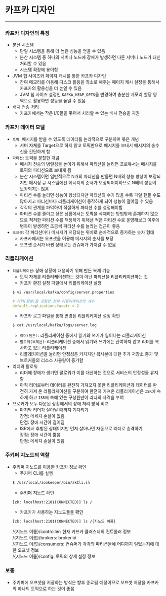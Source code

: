 
# 카프카 디자인

<hr>


### 카프카 디자인의 특징
* 분산 시스템
  * 단일 시스템을 통해 더 높은 성능을 얻을 수 있음
  * 분산 시스템 중 하나의 서버나 노드에 장애가 발생하면 다른 서버나 노드가 대신 처리할 수 있음
  * 시스템 확장에 용이함
* JVM 힙 사이즈와 페이지 캐시를 통한 카프카 디자인
  * 잔여 메모리를 이용해 디스크 활용을 최소로 해주는 페이지 캐시 설정을 통해서 카프카의 활용성을 더 높일 수 있음
  * JVM 힙 사이즈 설정인 `KAFKA_HEAP_OPTS`을 변경하여 충분한 메모리 할당 영역으로 활용하면 성능을 높일 수 있음
* 배치 전송 처리
  * 카프카에서는 작은 I/0들을 묶어서 처리할 수 있는 배치 전송을 지원

### 카프카 데이터 모델
* `토픽`: 메시지를 받을 수 있도록 데이터를 논리적으로 구분하여 묶은 개념
  * 서버 자체를 Target으로 하지 않고 토픽만으로 메시지를 보내서 메시지의 송수신을 간단하게 함
* `파티션`: 토픽을 분할한 개념
  * 메시지 전송의 병렬성을 높이기 위해서 파티션을 늘리면 프로듀서는 메시지를 토픽의 파티션으로 보내게 됨
  * 분산 시스템이면 일반적으로 N개의 파티션을 만들면 N배의 성능 향상이 보장되지만 메시징 큐 시스템에선 메시지의 순서가 보장되어야하므로 N배의 성능이 보장되지는 않음
  * 파티션 수를 늘리면 성능이 향상되지만 파티션의 수가 많을 수록 파일 핸들 수도 많아지고 파티션마다 리플리케이션이 동작하게 되어 성능이 떨어질 수 있음
  * 각각의 관계를 파악하여 적절하게 파티션 수를 설정해야함
  * 파티션 수를 줄이고 싶은 상황에서는 토픽을 삭제하는 방법밖에 존재하지 않으므로 적저한 파티션 수를 책정하기 위해선 적은 파티션 수로 운영해보고 이후에 병목이 발생하면 조금씩 파티션 수를 늘리는 접근이 좋음
* `오프셋`: 각 파티션마다 메시지가 저장되는 위치로 순차적으로 증가하는 숫자 형태
  * 카프카에서는 오프셋을 이용해 메시지의 순서를 보장
  * 오프셋 순서가 바뀐 상태로는 컨슈머가 가져갈 수 없음

### 리플리케이션
* `리플리케이션`: 장애 상황에 대응하기 위해 만든 복제 기능
  * 토픽 자체를 리플리케이션하는 것이 아닌 파티션을 리플리케이션하는 것
  * 카프카 환경 설정 파일에서 리플리케이션 설정
  ```bash
  $ vi /usr/local/kafka/config/server.properties
  ```
  ```yml
  # 리더(원본)을 포함한 전체 리플리케이션의 개수
  default.replication.facotr = 2
  ```
  * 카프카 로그 파일을 통해 변경된 리플리케이션 설정 확인
  ```bash
  $ cat /usr/local/kafka/logs/server.log
  ```
  * `리더(원본)`: 리플리케이션 중에서 읽기와 쓰기가 일어나는 리플리케이션
  * `팔로워(복제본)`: 리플리케이션 중에서 읽기와 쓰기에는 관여하지 않고 리더를 복사하고 있는 리플리케이션
  * 리플레키이션을 늘리면 안정성은 커지지만 복사본에 대한 추가 저장소 증가 및 브로커들의 리소스 사용량이 증가함
* 리더와 팔로워
  * 리더에 장애가 생기면 팔로워가 이를 대신하는 것으로 서비스의 안정성을 유지함
  * 아직 리더로부터 데이터를 완전히 가져오지 못한 리플리케이션과 데이터를 완전히 가져 온 리플리케이션을 구분하여 완전히 가져온 리플리케이션은 `ISR`에 속하게 하고 `ISR`에 속해 있는 구성원만이 리더의 자격을 부여
* 브로커가 모두 다운된 상황에서의 장애 처리 방식 비교
  * 마지막 리더가 살아날 때까지 기다리기  
  장점: 메세지 손실이 없음  
  단점: 장애 시간이 길어짐
  * ISR에서 추방된 상태이지만 먼저 살아나면 자동으로 리더로 승격하기  
  장점: 장애 시간이 짧음  
  단점: 메세지 손실이 있음

### 주키퍼 지노드의 역할
* 주키퍼 지노드를 이용한 카프카 정보 확인
  * 주키퍼 CLI를 실행
  ```bash
  $ /usr/local/zookeeper/bin/zkCli.sh
  ```
  * 주키퍼 지노드 확인
  ```bash
  [zk: localhost:2181(CONNECTED)] ls /
  ```
  * 카프카가 사용하는 지노드들을 확인
  ```bash
  [zk: localhost:2181(CONNECTED)] ls /{지노드 이름}
  ```
  /{지노드 이름}/controller: 현재 카프카 클러스터의 컨트롤러 정보  
  /{지노드 이름}/brokers: broker.id  
  /{지노드 이름}/consumers: 컨슈머가 각각의 파티션들에 어디까지 일었는지에 대한 오프셋 정보  
  /{지노드 이름}/config: 토픽의 상세 설정 정보  

### 보충
* 주키퍼에 오프셋을 저장하는 방식은 향후 종료될 예정이므로 오프셋 저장을 카프카의 하나의 토픽으로 하는 것이 좋음